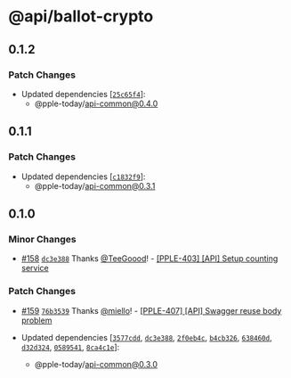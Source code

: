 # @api/ballot-crypto

## 0.1.2

### Patch Changes

- Updated dependencies [[`25c65f4`](https://github.com/PPLEThai/pple-today/commit/25c65f4eb141504ec941a4e425164ded77fa5dbd)]:
  - @pple-today/api-common@0.4.0

## 0.1.1

### Patch Changes

- Updated dependencies [[`c1832f9`](https://github.com/PPLEThai/pple-today/commit/c1832f9bc9a97765c8771144f7111bed3f27d730)]:
  - @pple-today/api-common@0.3.1

## 0.1.0

### Minor Changes

- [#158](https://github.com/PPLEThai/pple-today/pull/158) [`dc3e388`](https://github.com/PPLEThai/pple-today/commit/dc3e388bbc439dceeadd6e042155ad198687047f) Thanks [@TeeGoood](https://github.com/TeeGoood)! - [[PPLE-403] [API] Setup counting service](https://linear.app/snts/issue/PPLE-403/api-setup-counting-service)

### Patch Changes

- [#159](https://github.com/PPLEThai/pple-today/pull/159) [`76b3539`](https://github.com/PPLEThai/pple-today/commit/76b3539bf9ed49e355347eb7edcf0a9ca68f8cce) Thanks [@miello](https://github.com/miello)! - [[PPLE-407] [API] Swagger reuse body problem](https://linear.app/snts/issue/PPLE-407/api-swagger-reuse-body-problem)

- Updated dependencies [[`3577cdd`](https://github.com/PPLEThai/pple-today/commit/3577cdd4a12285e69e82b44a5f0269f645da70bf), [`dc3e388`](https://github.com/PPLEThai/pple-today/commit/dc3e388bbc439dceeadd6e042155ad198687047f), [`2f0eb4c`](https://github.com/PPLEThai/pple-today/commit/2f0eb4c64cf03b225bd9e088d08338d0e52a7d86), [`b4cb326`](https://github.com/PPLEThai/pple-today/commit/b4cb326c36c4a0d59f9c1ca146a83fbba486f505), [`638460d`](https://github.com/PPLEThai/pple-today/commit/638460dd1680ef218a2fe7af6721d60b360f2872), [`d32d324`](https://github.com/PPLEThai/pple-today/commit/d32d324e2592174922635bb6e67f5cca32f8eeff), [`0589541`](https://github.com/PPLEThai/pple-today/commit/058954124c58938b8563d9976234c768eead75a7), [`8ca4c1e`](https://github.com/PPLEThai/pple-today/commit/8ca4c1eea46e1e7faf3c27dba0e49825f2fbabf6)]:
  - @pple-today/api-common@0.3.0
